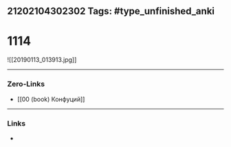 21202104302302
Tags: #type_unfinished_anki 
---
# 1114

![[20190113_013913.jpg]]

---
### Zero-Links
- [[00 (book) Конфуций]]
---
### Links
-